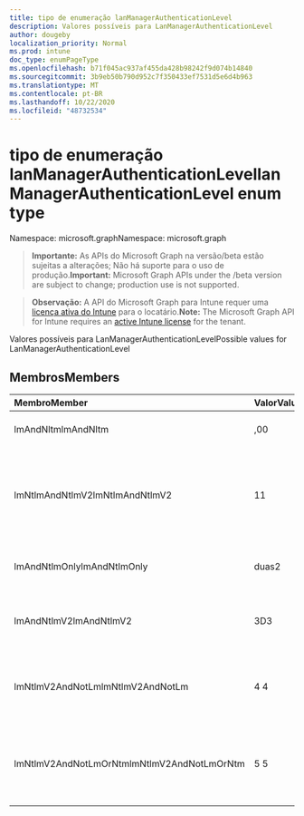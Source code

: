 ```yaml
---
title: tipo de enumeração lanManagerAuthenticationLevel
description: Valores possíveis para LanManagerAuthenticationLevel
author: dougeby
localization_priority: Normal
ms.prod: intune
doc_type: enumPageType
ms.openlocfilehash: b71f045ac937af455da428b98242f9d074b14840
ms.sourcegitcommit: 3b9eb50b790d952c7f350433ef7531d5e6d4b963
ms.translationtype: MT
ms.contentlocale: pt-BR
ms.lasthandoff: 10/22/2020
ms.locfileid: "48732534"
---
```

# <a name="lanmanagerauthenticationlevel-enum-type"></a><span data-ttu-id="db275-103">tipo de enumeração lanManagerAuthenticationLevel</span><span class="sxs-lookup"><span data-stu-id="db275-103">lanManagerAuthenticationLevel enum type</span></span>

<span data-ttu-id="db275-104">Namespace: microsoft.graph</span><span class="sxs-lookup"><span data-stu-id="db275-104">Namespace: microsoft.graph</span></span>

> <span data-ttu-id="db275-105">**Importante:** As APIs do Microsoft Graph na versão/beta estão sujeitas a alterações; Não há suporte para o uso de produção.</span><span class="sxs-lookup"><span data-stu-id="db275-105">**Important:** Microsoft Graph APIs under the /beta version are subject to change; production use is not supported.</span></span>

> <span data-ttu-id="db275-106">**Observação:** A API do Microsoft Graph para Intune requer uma [licença ativa do Intune](https://go.microsoft.com/fwlink/?linkid=839381) para o locatário.</span><span class="sxs-lookup"><span data-stu-id="db275-106">**Note:** The Microsoft Graph API for Intune requires an [active Intune license](https://go.microsoft.com/fwlink/?linkid=839381) for the tenant.</span></span>

<span data-ttu-id="db275-107">Valores possíveis para LanManagerAuthenticationLevel</span><span class="sxs-lookup"><span data-stu-id="db275-107">Possible values for LanManagerAuthenticationLevel</span></span>

## <a name="members"></a><span data-ttu-id="db275-108">Membros</span><span class="sxs-lookup"><span data-stu-id="db275-108">Members</span></span>
|<span data-ttu-id="db275-109">Membro</span><span class="sxs-lookup"><span data-stu-id="db275-109">Member</span></span>|<span data-ttu-id="db275-110">Valor</span><span class="sxs-lookup"><span data-stu-id="db275-110">Value</span></span>|<span data-ttu-id="db275-111">Descrição</span><span class="sxs-lookup"><span data-stu-id="db275-111">Description</span></span>|
|:---|:---|:---|
|<span data-ttu-id="db275-112">lmAndNltm</span><span class="sxs-lookup"><span data-stu-id="db275-112">lmAndNltm</span></span>|<span data-ttu-id="db275-113">,0</span><span class="sxs-lookup"><span data-stu-id="db275-113">0</span></span>|<span data-ttu-id="db275-114">Enviar respostas LM & NTLM</span><span class="sxs-lookup"><span data-stu-id="db275-114">Send LM & NTLM responses</span></span>|
|<span data-ttu-id="db275-115">lmNtlmAndNtlmV2</span><span class="sxs-lookup"><span data-stu-id="db275-115">lmNtlmAndNtlmV2</span></span>|<span data-ttu-id="db275-116">1</span><span class="sxs-lookup"><span data-stu-id="db275-116">1</span></span>|<span data-ttu-id="db275-117">Send LM & NTLM-use a segurança da sessão NTLMv2, se estiver negociada</span><span class="sxs-lookup"><span data-stu-id="db275-117">Send LM & NTLM-use NTLMv2 session security if negotiated</span></span>|
|<span data-ttu-id="db275-118">lmAndNtlmOnly</span><span class="sxs-lookup"><span data-stu-id="db275-118">lmAndNtlmOnly</span></span>|<span data-ttu-id="db275-119">duas</span><span class="sxs-lookup"><span data-stu-id="db275-119">2</span></span>|<span data-ttu-id="db275-120">Enviar somente respostas LM & NTLM</span><span class="sxs-lookup"><span data-stu-id="db275-120">Send LM & NTLM responses only</span></span>|
|<span data-ttu-id="db275-121">lmAndNtlmV2</span><span class="sxs-lookup"><span data-stu-id="db275-121">lmAndNtlmV2</span></span>|<span data-ttu-id="db275-122">3D</span><span class="sxs-lookup"><span data-stu-id="db275-122">3</span></span>|<span data-ttu-id="db275-123">Enviar somente respostas LM & NTLMv2</span><span class="sxs-lookup"><span data-stu-id="db275-123">Send LM & NTLMv2 responses only</span></span>|
|<span data-ttu-id="db275-124">lmNtlmV2AndNotLm</span><span class="sxs-lookup"><span data-stu-id="db275-124">lmNtlmV2AndNotLm</span></span>|<span data-ttu-id="db275-125">4 </span><span class="sxs-lookup"><span data-stu-id="db275-125">4</span></span>|<span data-ttu-id="db275-126">Enviar LM & somente respostas NTLMv2.</span><span class="sxs-lookup"><span data-stu-id="db275-126">Send LM & NTLMv2 responses only.</span></span> <span data-ttu-id="db275-127">Recusar LM</span><span class="sxs-lookup"><span data-stu-id="db275-127">Refuse LM</span></span>|
|<span data-ttu-id="db275-128">lmNtlmV2AndNotLmOrNtm</span><span class="sxs-lookup"><span data-stu-id="db275-128">lmNtlmV2AndNotLmOrNtm</span></span>|<span data-ttu-id="db275-129">5 </span><span class="sxs-lookup"><span data-stu-id="db275-129">5</span></span>|<span data-ttu-id="db275-130">Enviar LM & somente respostas NTLMv2.</span><span class="sxs-lookup"><span data-stu-id="db275-130">Send LM & NTLMv2 responses only.</span></span> <span data-ttu-id="db275-131">Recusar LM & NTLM</span><span class="sxs-lookup"><span data-stu-id="db275-131">Refuse LM & NTLM</span></span>|






